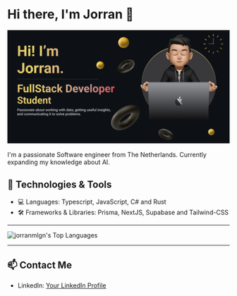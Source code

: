 # Hi there, I'm Jorran 👋

![GitHub Profile Banner](https://github.com/jorranMLGN/JorranMLGN/blob/main/banner.png?raw=true)

I'm a passionate Software engineer from The Netherlands.
Currently expanding my knowledge about AI.

## 🔧 Technologies & Tools

- 💻 Languages: Typescript, JavaScript, C# and Rust
- 🛠️ Frameworks & Libraries: Prisma, NextJS, Supabase and Tailwind-CSS
---------------------------------------------------------------------------------------------------------------------------------------------------------------------------------------------------------------------------------------------------------------------------------------------------------------------------------------------------------------------------------------------------------------------------------------------------------------------------------------------------------------------------------------

  ![jorranmlgn's Top Languages](https://github-readme-stats.vercel.app/api/top-langs/?username=jorranmlgn&theme=solarized-dark&show_icons=true&hide_border=true&layout=compact)
 
----------------------------------------------------------------------------------------------------------------------------------------------------------------------------------------------------------------------------------------------------------------------------------------------------------------------------------------------------------------------------------------------------------------------------------------------------------------------------------------------------------------------------------------


## 📫 Contact Me

- LinkedIn: [Your LinkedIn Profile](https://www.linkedin.com/in/jorran-houkes-68b9b11a4)
